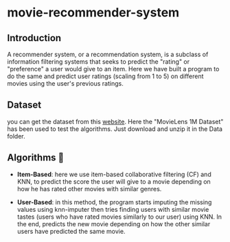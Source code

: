 # movie-recommender-system


## Introduction
A recommender system, or a recommendation system, is a subclass of information filtering systems that seeks to predict the "rating" or "preference" a user would give to an item. Here we have built a program to do the same and predict user ratings (scaling from 1 to 5) on different movies using the user's previous ratings.



## Dataset
you can get the dataset from this [website](https://grouplens.org/datasets/movielens/). Here the "MovieLens 1M Dataset" has been used to test the algorithms. Just download and unzip it in the Data folder. 



## Algorithms :hugs:

- **Item-Based**: here we use item-based collaborative filtering (CF) and KNN, to predict the score the user will give to a movie depending on how he has rated other movies with similar genres.
 
 - **User-Based**: in this method, the program starts imputing the missing values using knn-imputer then tries finding users with similar movie tastes (users who have rated movies similarly to our user) using KNN. In the end, predicts the new movie depending on how the other similar users have predicted the same movie.



